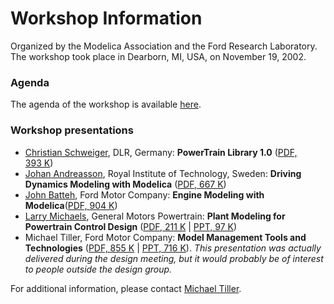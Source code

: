 ---
---

Workshop Information
====================

Organized by the Modelica Association and the Ford Research Laboratory. The workshop took place in Dearborn, MI, USA, on November 19, 2002.

### Agenda

The agenda of the workshop is available [here](/events/automotive_workshop_2002/automotive_workshop_2002_files/workshop_2002_agenda.pdf).

### Workshop presentations

* [Christian Schweiger](http://www.robotic.dlr.de/Christian.Schweiger/), DLR, Germany: **PowerTrain Library 1.0** ([PDF, 393 K](/events/automotive_workshop_2002/automotive_workshop_2002_files/PowerTrain.pdf))
* [Johan Andreasson](http://www.fkt.kth.se/FDN/homepage_johan.html), Royal Institute of Technology, Sweden: **Driving Dynamics Modeling with Modelica** ([PDF, 667 K](/events/automotive_workshop_2002/automotive_workshop_2002_files/Andreasson.pdf))
* [John Batteh](mailto:jbatteh@ford.com), Ford Motor Company: **Engine Modeling with Modelica**([PDF, 904 K](/events/automotive_workshop_2002/automotive_workshop_2002_files/Batteh.pdf))
* [Larry Michaels](mailto:larry.michaels@gm.com), General Motors Powertrain: **Plant Modeling for Powertrain Control Design** ([PDF, 211 K](/events/automotive_workshop_2002/automotive_workshop_2002_files/LarryMichaels.pdf) | [PPT, 97 K](/events/automotive_workshop_2002/automotive_workshop_2002_files/LarryMichaels.ppt))
* Michael Tiller, Ford Motor Company: **Model Management Tools and Technologies** ([PDF, 855 K](/events/automotive_workshop_2002/automotive_workshop_2002_files/ModelManagement.pdf) | [PPT, 716 K](/events/automotive_workshop_2002/automotive_workshop_2002_files/ModelManagement.ppt)). _This presentation was actually delivered during the design meeting, but it would probably be of interest to people outside the design group._

For additional information, please contact [Michael Tiller](mailto:mtiller@juliahub.com).
